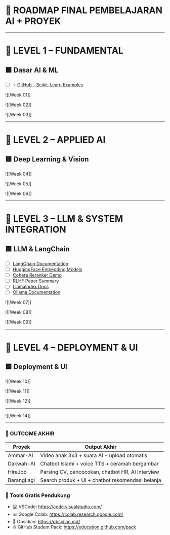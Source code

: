 # 📘 ROADMAP FINAL PEMBELAJARAN AI + PROYEK

---

# 🔰 LEVEL 1 – FUNDAMENTAL
## 🟩 Dasar AI & ML

-  [ ] 💡 [GitHub – Scikit-Learn Examples](https://github.com/ageron/handson-ml)


![[Week 01]]

![[Week 02]]

![[Week 03]]

---

# 🔰 LEVEL 2 – APPLIED AI
## 🟨 Deep Learning & Vision

![[Week 04]]

![[Week 05]]

![[Week 06]]

---

# 🔰 LEVEL 3 – LLM & SYSTEM INTEGRATION
## 🟥 LLM & LangChain

- [ ] [LangChain Documentation](https://docs.langchain.com/)
- [ ] [HuggingFace Embedding Models](https://huggingface.co/spaces/mteb/leaderboard)
- [ ] [Cohere Reranker Demo](https://cohere.com/re-rank)
- [ ] [RLHF Paper Summary](https://huggingface.co/blog/rlhf)
- [ ] [LlamaIndex Docs](https://docs.llamaindex.ai/en/stable/)
- [ ] [Ollama Documentation](https://ollama.com/library)

![[Week 07]]

![[Week 08]]

![[Week 09]]

---

# 🔰 LEVEL 4 – DEPLOYMENT & UI
## 🟦 Deployment & UI


![[Week 10]]

![[Week 11]]

![[Week 12]]

---

![[Week 14]]

---

### 🎯 OUTCOME AKHIR

| Proyek      | Output Akhir                                               |
|-------------|-------------------------------------------------------------|
| Ammar-AI    | Video anak 3x3 + suara AI + upload otomatis                |
| Dakwah-AI   | Chatbot Islami + voice TTS + ceramah bergambar             |
| HireJob     | Parsing CV, pencocokan, chatbot HR, AI Interview           |
| BarangLagi  | Search produk + UI + chatbot rekomendasi belanja           |

### 🔧 Tools Gratis Pendukung
- 💻 VSCode: https://code.visualstudio.com/
- 📊 Google Colab: https://colab.research.google.com/
- 🧠 Obsidian: https://obsidian.md/
- 🌐 GitHub Student Pack: https://education.github.com/pack

